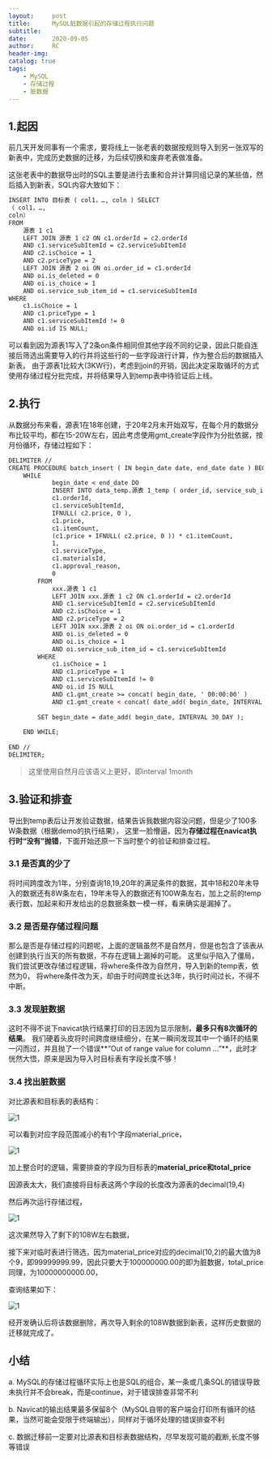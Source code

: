 ```yaml
---
layout:     post
title:      MySQL脏数据引起的存储过程执行问题
subtitle:  	
date:       2020-09-05
author:     RC
header-img: 
catalog: true
tags:
    - MySQL
    - 存储过程
    - 脏数据
---
```


## 1.起因

前几天开发同事有一个需求，要将线上一张老表的数据按规则导入到另一张双写的新表中，完成历史数据的迁移，为后续切换和废弃老表做准备。

这张老表中的数据导出时的SQL主要是进行去重和合并计算同组记录的某些值，然后插入到新表，SQL内容大致如下：

```html
INSERT INTO 目标表 ( col1，…, coln ) SELECT
（ col1，…,
coln） 
FROM
	源表 1 c1
	LEFT JOIN 源表 1 c2 ON c1.orderId = c2.orderId 
	AND c1.serviceSubItemId = c2.serviceSubItemId 
	AND c2.isChoice = 1 
	AND c2.priceType = 2
	LEFT JOIN 源表 2 oi ON oi.order_id = c1.orderId 
	AND oi.is_deleted = 0 
	AND oi.is_choice = 1 
	AND oi.service_sub_item_id = c1.serviceSubItemId 
WHERE
	c1.isChoice = 1 
	AND c1.priceType = 1 
	AND c1.serviceSubItemId != 0 
	AND oi.id IS NULL;
```

可以看到因为源表1写入了2条on条件相同但其他字段不同的记录，因此只能自连接后筛选出需要导入的行并将这些行的一些字段进行计算，作为整合后的数据插入新表。
由于源表1比较大(3KW行)，考虑到join的开销，因此决定采取循环的方式使用存储过程分批完成，并将结果导入到temp表中待验证后上线。

## 2.执行

从数据分布来看，源表1在18年创建，于20年2月末开始双写，在每个月的数据分布比较平均，都在15-20W左右，因此考虑使用gmt_create字段作为分批依据，按月份循环，存储过程如下：

```html
DELIMITER //
CREATE PROCEDURE batch_insert ( IN begin_date date, end_date date ) BEGIN
	WHILE
			begin_date < end_date DO
			INSERT INTO data_temp.源表 1_temp ( order_id, service_sub_item_id, material_price, man_hour_price, item_count, total_price, is_choice, service_type, materials_id, approval_reason, is_deleted ) SELECT
			c1.orderId,
			c1.serviceSubItemId,
			IFNULL( c2.price, 0 ),
			c1.price,
			c1.itemCount,
			(c1.price + IFNULL( c2.price, 0 )) * c1.itemCount,
			1,
			c1.serviceType,
			c1.materialsId,
			c1.approval_reason,
			0 
		FROM
			xxx.源表 1 c1
			LEFT JOIN xxx.源表 1 c2 ON c1.orderId = c2.orderId 
			AND c1.serviceSubItemId = c2.serviceSubItemId 
			AND c2.isChoice = 1 
			AND c2.priceType = 2
			LEFT JOIN xxx.源表 2 oi ON oi.order_id = c1.orderId 
			AND oi.is_deleted = 0 
			AND oi.is_choice = 1 
			AND oi.service_sub_item_id = c1.serviceSubItemId 
		WHERE
			c1.isChoice = 1 
			AND c1.priceType = 1 
			AND c1.serviceSubItemId != 0 
			AND oi.id IS NULL 
			AND c1.gmt_create >= concat( begin_date, ' 00:00:00' ) 
			AND c1.gmt_create < concat( date_add( begin_date, INTERVAL 30 DAY ), ' 00:00:00' );
		
		SET begin_date = date_add( begin_date, INTERVAL 30 DAY );
		
	END WHILE;
	
END // 
DELIMITER;
```

>这里使用自然月应该语义上更好，即interval 1month

## 3.验证和排查

导出到temp表后让开发验证数据，结果告诉我数据内容没问题，但是少了100多W条数据（根据demo的执行结果）， 这里一脸懵逼，因为**存储过程在navicat执行时“没有”抛错**，下面开始还原一下当时整个的验证和排查过程。

### 3.1 是否真的少了

将时间跨度改为1年，分别查询18,19,20年的满足条件的数据，其中18和20年未导入的数据还有8W条左右，19年未导入的数据还有100W条左右，加上之前的temp表行数，加起来和开发给出的总数据条数一模一样，看来确实是漏掉了。

### 3.2 是否是存储过程问题

那么是否是存储过程的问题呢，上面的逻辑虽然不是自然月，但是也包含了该表从创建到执行当天的所有数据，不存在逻辑上漏掉的可能。
这里似乎陷入了僵局，我们尝试更改存储过程逻辑，将where条件改为自然月，导入到新的temp表，依然为0，
将where条件改为天，却由于时间跨度长达3年，执行时间过长，不得不中断。

### 3.3 发现脏数据

这时不得不说下navicat执行结果打印的日志因为显示限制，**最多只有8次循环的结果**。
我们硬着头皮将时间跨度继续细分，在某一瞬间发现其中一个循环的结果一闪而过，并且抛了一个错误**”Out of range value for column ...”**，此时才恍然大悟，原来是因为导入时目标表有字段长度不够！

### 3.4 找出脏数据

对比源表和目标表的表结构：

![1](https://i.postimg.cc/63TP775H/Screenshot-1.png)

可以看到对应字段范围减小的有1个字段material_price，

![1](https://i.postimg.cc/05M3PJ4j/Screenshot-2.png)

加上整合时的逻辑，需要排查的字段为目标表的**material_price和total_price**

因源表太大，我们直接将目标表这两个字段的长度改为源表的decimal(19,4)

然后再次运行存储过程，

![1](https://i.postimg.cc/KvyR5tSg/3.png)

这次果然导入了剩下的108W左右数据，

接下来对临时表进行筛选，因为material_price对应的decimal(10,2)的最大值为8个9，即99999999.99，因此只要大于100000000.00的即为脏数据，total_price同理，为10000000000.00，

查询结果如下：

![1](https://i.postimg.cc/C54Y7Bkj/5.png)

经开发确认后将该数据删除，再次导入剩余的108W数据到新表，这样历史数据的迁移就完成了。

## 小结

a.	MySQL的存储过程循环实际上也是SQL的组合，某一条或几条SQL的错误导致未执行并不会break，而是continue，对于错误排查非常不利

b.	Navicat的输出结果最多保留8个（MySQL自带的客户端会打印所有循环的结果，当然可能会受限于终端输出），同样对于循环处理的错误排查不利

c.	数据迁移前一定要对比源表和目标表数据结构，尽早发现可能的截断,长度不够等错误



